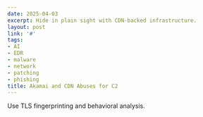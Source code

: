 ```yaml
---
date: 2025-04-03
excerpt: Hide in plain sight with CDN-backed infrastructure.
layout: post
link: '#'
tags:
- AI
- EDR
- malware
- network
- patching
- phishing
title: Akamai and CDN Abuses for C2
---
```

Use TLS fingerprinting and behavioral analysis.
